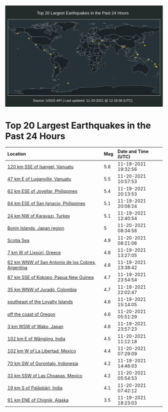 ![Map](./map.png)

# Top 20 Largest Earthquakes in the Past 24 Hours

| Location | Mag | Date and Time (UTC) |
|:---|:---|:---|
| [120 km SSE of Isangel, Vanuatu](https://earthquake.usgs.gov/earthquakes/eventpage/us7000fvjp) | 5.6 | 11-19-2021 19:32:56 |
| [47 km E of Luganville, Vanuatu](https://earthquake.usgs.gov/earthquakes/eventpage/us7000fvq5) | 5.5 | 11-20-2021 10:57:53 |
| [62 km ESE of Jovellar, Philippines](https://earthquake.usgs.gov/earthquakes/eventpage/us7000fvjz) | 5.4 | 11-19-2021 20:13:53 |
| [64 km ESE of San Ignacio, Philippines](https://earthquake.usgs.gov/earthquakes/eventpage/us7000fvjy) | 5.1 | 11-19-2021 20:08:24 |
| [24 km NW of Karayazı, Turkey](https://earthquake.usgs.gov/earthquakes/eventpage/us7000fvfl) | 5.1 | 11-19-2021 12:40:54 |
| [Bonin Islands, Japan region](https://earthquake.usgs.gov/earthquakes/eventpage/us7000fvpl) | 5 | 11-20-2021 08:34:56 |
| [Scotia Sea](https://earthquake.usgs.gov/earthquakes/eventpage/us7000fvpj) | 4.9 | 11-20-2021 08:21:06 |
| [7 km W of Lixoúri, Greece](https://earthquake.usgs.gov/earthquakes/eventpage/us7000fvfu) | 4.8 | 11-19-2021 13:27:05 |
| [62 km WNW of San Antonio de los Cobres, Argentina](https://earthquake.usgs.gov/earthquakes/eventpage/us7000fvfy) | 4.8 | 11-19-2021 13:38:42 |
| [87 km SSE of Kokopo, Papua New Guinea](https://earthquake.usgs.gov/earthquakes/eventpage/us7000fvm3) | 4.7 | 11-19-2021 23:54:54 |
| [35 km WNW of Juradó, Colombia](https://earthquake.usgs.gov/earthquakes/eventpage/us7000fvl3) | 4.7 | 11-19-2021 22:02:47 |
| [southeast of the Loyalty Islands](https://earthquake.usgs.gov/earthquakes/eventpage/us7000fviz) | 4.6 | 11-19-2021 15:14:05 |
| [off the coast of Oregon](https://earthquake.usgs.gov/earthquakes/eventpage/us7000fvnr) | 4.6 | 11-20-2021 05:51:29 |
| [3 km WSW of Wako, Japan](https://earthquake.usgs.gov/earthquakes/eventpage/us7000fvlx) | 4.6 | 11-19-2021 23:57:23 |
| [102 km E of Wāngjing, India](https://earthquake.usgs.gov/earthquakes/eventpage/us7000fvq9) | 4.5 | 11-20-2021 11:12:18 |
| [102 km W of La Libertad, Mexico](https://earthquake.usgs.gov/earthquakes/eventpage/us7000fvpc) | 4.4 | 11-20-2021 07:29:09 |
| [70 km SW of Gorontalo, Indonesia](https://earthquake.usgs.gov/earthquakes/eventpage/us7000fvg7) | 4.2 | 11-19-2021 14:46:03 |
| [33 km SSW of Las Choapas, Mexico](https://earthquake.usgs.gov/earthquakes/eventpage/us7000fvnt) | 4.2 | 11-20-2021 05:54:53 |
| [19 km S of Palāsbāri, India](https://earthquake.usgs.gov/earthquakes/eventpage/us7000fvpf) | 4.1 | 11-20-2021 07:42:12 |
| [91 km ENE of Chignik, Alaska](https://earthquake.usgs.gov/earthquakes/eventpage/ak021euhfu8l) | 3.5 | 11-19-2021 18:23:03 |
